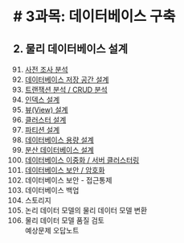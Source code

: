 # # 3과목: 데이터베이스 구축

## 2. 물리 데이터베이스 설계

091. [사전 조사 분석](./doc/sec91.md)
092. [데이터베이스 저장 공간 설계](./doc/sec92.md)
093. [트랜잭션 분석 / CRUD 분석](./doc/sec93.md)
094. [인덱스 설계](./doc/sec94.md)
095. [뷰(View) 설계](./doc/sec95.md)
096. [클러스터 설계](./doc/sec96.md)
097. [파티션 설계](./doc/sec97.md)
098. [데이터베이스 용량 설계](./doc/sec98.md)
099. [분산 데이터베이스 설계](./doc/sec99.md)
100. [데이터베이스 이중화 / 서버 클러스터링](./doc/sec100.md)
101. [데이터베이스 보안 / 암호화](./doc/sec101.md)
102. 데이터베이스 보안 - 접근통제
103. 데이터베이스 백업
104. 스토리지
105. 논리 데이터 모델의 물리 데이터 모델 변환
106. 물리 데이터 모델 품질 검토   
예상문제 오답노트
